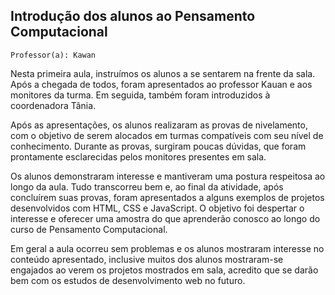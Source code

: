 ## Introdução dos alunos ao Pensamento Computacional

` Professor(a): Kawan `

Nesta primeira aula, instruímos os alunos a se sentarem na frente da sala. Após a chegada de todos, foram apresentados ao professor Kauan e aos monitores da turma. Em seguida, também foram introduzidos à coordenadora Tânia.

Após as apresentações, os alunos realizaram as provas de nivelamento, com o objetivo de serem alocados em turmas compatíveis com seu nível de conhecimento. Durante as provas, surgiram poucas dúvidas, que foram prontamente esclarecidas pelos monitores presentes em sala.

Os alunos demonstraram interesse e mantiveram uma postura respeitosa ao longo da aula. Tudo transcorreu bem e, ao final da atividade, após concluírem suas provas, foram apresentados a alguns exemplos de projetos desenvolvidos com HTML, CSS e JavaScript. O objetivo foi despertar o interesse e oferecer uma amostra do que aprenderão conosco ao longo do curso de Pensamento Computacional.

Em geral a aula ocorreu sem problemas e os alunos mostraram interesse no conteúdo apresentado, inclusive muitos dos alunos mostraram-se engajados ao verem os projetos mostrados em sala, acredito que se darão bem com os estudos de desenvolvimento web no futuro.
